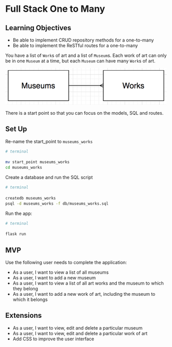 # Full Stack One to Many

## Learning Objectives

- Be able to implement CRUD repository methods for a one-to-many
- Be able to implement the ReSTful routes for a one-to-many


You have a list of `Work`s of art and a list of `Museum`s. Each work of art can only be in one `Museum` at a time, but each `Museum` can have many `Work`s of art.

![One to many](img/museums_works.png)

There is a start point so that you can focus on the models, SQL and routes.

## Set Up

Re-name the start_point to `museums_works`

```bash
# terminal

mv start_point museums_works
cd museums_works
```

Create a database and run the SQL script

```bash
# terminal

createdb museums_works
psql -d museums_works -f db/museums_works.sql
```

Run the app:

```bash
# terminal

flask run
```

## MVP

Use the following user needs to complete the application:

- As a user, I want to view a list of all museums
- As a user, I want to add a new museum
- As a user, I want to view a list of all art works and the museum to which they belong
- As a user, I want to add a new work of art, including the museum to which it belongs


## Extensions

- As a user, I want to view, edit and delete a particular museum
- As a user, I want to view, edit and delete a particular work of art
- Add CSS to improve the user interface
